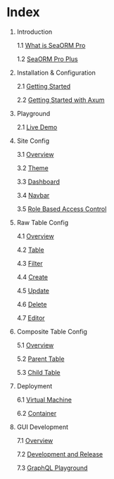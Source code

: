 # Index

1. Introduction

    1.1 [What is SeaORM Pro](01-introduction/01-sea-orm-pro.md)

    1.2 [SeaORM Pro Plus](01-introduction/02-sea-orm-pro-plus.md)

2. Installation & Configuration

    2.1 [Getting Started](02-install-and-config/01-getting-started.md)

    2.2 [Getting Started with Axum](02-install-and-config/02-getting-started-axum.md)

2. Playground

    2.1 [Live Demo](02-playground/01-live-demo.md)

3. Site Config

    3.1 [Overview](03-site-config/01-overview.md)

    3.2 [Theme](03-site-config/02-theme.md)

    3.3 [Dashboard](03-site-config/03-dashboard.md)

    3.4 [Navbar](03-site-config/04-navbar.md)

    3.5 [Role Based Access Control](03-site-config/05-rbac.md)

4. Raw Table Config

    4.1 [Overview](04-raw-table-config/01-overview.md)

    4.2 [Table](04-raw-table-config/02-table.md)

    4.3 [Filter](04-raw-table-config/03-filter.md)

    4.4 [Create](04-raw-table-config/04-create.md)

    4.5 [Update](04-raw-table-config/05-update.md)

    4.6 [Delete](04-raw-table-config/06-delete.md)

    4.7 [Editor](04-raw-table-config/07-editor.md)

5. Composite Table Config

    5.1 [Overview](05-composite-table-config/01-overview.md)

    5.2 [Parent Table](05-composite-table-config/02-parent-table.md)

    5.3 [Child Table](05-composite-table-config/03-child-table.md)

6. Deployment

    6.1 [Virtual Machine](06-deployment/01-vm.md)

    6.2 [Container](06-deployment/02-container.md)

7. GUI Development

    7.1 [Overview](07-gui-development/01-overview.md)

    7.2 [Development and Release](07-gui-development/02-dev-and-release.md)

    7.3 [GraphQL Playground](07-gui-development/03-graphql.md)
